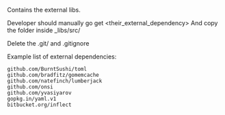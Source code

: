 Contains the external libs.

Developer should manually go get <their_external_dependency>
And copy the folder inside _libs/src/

Delete the .git/ and .gitignore

Example list of external dependencies:
```
github.com/BurntSushi/toml	
github.com/bradfitz/gomemcache	
github.com/natefinch/lumberjack	
github.com/onsi	
github.com/yvasiyarov
gopkg.in/yaml.v1
bitbucket.org/inflect
```
